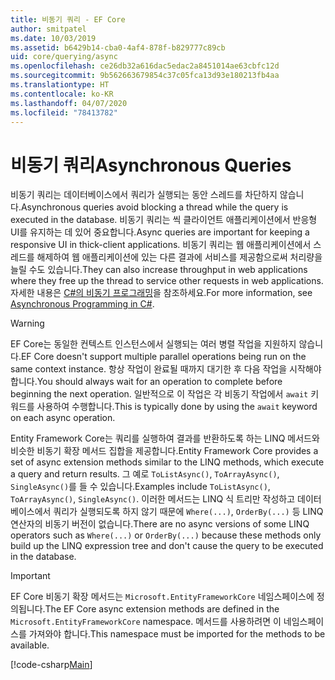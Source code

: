 ```yaml
---
title: 비동기 쿼리 - EF Core
author: smitpatel
ms.date: 10/03/2019
ms.assetid: b6429b14-cba0-4af4-878f-b829777c89cb
uid: core/querying/async
ms.openlocfilehash: ce26db32a616dac5edac2a8451014ae63cbfc12d
ms.sourcegitcommit: 9b562663679854c37c05fca13d93e180213fb4aa
ms.translationtype: HT
ms.contentlocale: ko-KR
ms.lasthandoff: 04/07/2020
ms.locfileid: "78413782"
---
```

# <a name="asynchronous-queries"></a><span data-ttu-id="0396d-102">비동기 쿼리</span><span class="sxs-lookup"><span data-stu-id="0396d-102">Asynchronous Queries</span></span>

<span data-ttu-id="0396d-103">비동기 쿼리는 데이터베이스에서 쿼리가 실행되는 동안 스레드를 차단하지 않습니다.</span><span class="sxs-lookup"><span data-stu-id="0396d-103">Asynchronous queries avoid blocking a thread while the query is executed in the database.</span></span> <span data-ttu-id="0396d-104">비동기 쿼리는 씩 클라이언트 애플리케이션에서 반응형 UI를 유지하는 데 있어 중요합니다.</span><span class="sxs-lookup"><span data-stu-id="0396d-104">Async queries are important for keeping a responsive UI in thick-client applications.</span></span> <span data-ttu-id="0396d-105">비동기 쿼리는 웹 애플리케이션에서 스레드를 해제하여 웹 애플리케이션에 있는 다른 결과에 서비스를 제공함으로써 처리량을 늘릴 수도 있습니다.</span><span class="sxs-lookup"><span data-stu-id="0396d-105">They can also increase throughput in web applications where they free up the thread to service other requests in web applications.</span></span> <span data-ttu-id="0396d-106">자세한 내용은 [C#의 비동기 프로그래밍](/dotnet/csharp/async)을 참조하세요.</span><span class="sxs-lookup"><span data-stu-id="0396d-106">For more information, see [Asynchronous Programming in C#](/dotnet/csharp/async).</span></span>

> [!WARNING]  
> <span data-ttu-id="0396d-107">EF Core는 동일한 컨텍스트 인스턴스에서 실행되는 여러 병렬 작업을 지원하지 않습니다.</span><span class="sxs-lookup"><span data-stu-id="0396d-107">EF Core doesn't support multiple parallel operations being run on the same context instance.</span></span> <span data-ttu-id="0396d-108">항상 작업이 완료될 때까지 대기한 후 다음 작업을 시작해야 합니다.</span><span class="sxs-lookup"><span data-stu-id="0396d-108">You should always wait for an operation to complete before beginning the next operation.</span></span> <span data-ttu-id="0396d-109">일반적으로 이 작업은 각 비동기 작업에서 `await` 키워드를 사용하여 수행합니다.</span><span class="sxs-lookup"><span data-stu-id="0396d-109">This is typically done by using the `await` keyword on each async operation.</span></span>

<span data-ttu-id="0396d-110">Entity Framework Core는 쿼리를 실행하여 결과를 반환하도록 하는 LINQ 메서드와 비슷한 비동기 확장 메서드 집합을 제공합니다.</span><span class="sxs-lookup"><span data-stu-id="0396d-110">Entity Framework Core provides a set of async extension methods similar to the LINQ methods, which execute a query and return results.</span></span> <span data-ttu-id="0396d-111">그 예로 `ToListAsync()`, `ToArrayAsync()`, `SingleAsync()`를 들 수 있습니다.</span><span class="sxs-lookup"><span data-stu-id="0396d-111">Examples include `ToListAsync()`, `ToArrayAsync()`, `SingleAsync()`.</span></span> <span data-ttu-id="0396d-112">이러한 메서드는 LINQ 식 트리만 작성하고 데이터베이스에서 쿼리가 실행되도록 하지 않기 때문에 `Where(...)`, `OrderBy(...)` 등 LINQ 연산자의 비동기 버전이 없습니다.</span><span class="sxs-lookup"><span data-stu-id="0396d-112">There are no async versions of some LINQ operators such as `Where(...)` or `OrderBy(...)` because these methods only build up the LINQ expression tree and don't cause the query to be executed in the database.</span></span>

> [!IMPORTANT]  
> <span data-ttu-id="0396d-113">EF Core 비동기 확장 메서드는 `Microsoft.EntityFrameworkCore` 네임스페이스에 정의됩니다.</span><span class="sxs-lookup"><span data-stu-id="0396d-113">The EF Core async extension methods are defined in the `Microsoft.EntityFrameworkCore` namespace.</span></span> <span data-ttu-id="0396d-114">메서드를 사용하려면 이 네임스페이스를 가져와야 합니다.</span><span class="sxs-lookup"><span data-stu-id="0396d-114">This namespace must be imported for the methods to be available.</span></span>

[!code-csharp[Main](../../../samples/core/Querying/Async/Sample.cs#ToListAsync)]
